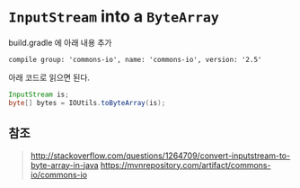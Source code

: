 # `InputStream` into a `ByteArray`

build.gradle 에 아래 내용 추가

`compile group: 'commons-io', name: 'commons-io', version: '2.5'`

아래 코드로 읽으면 된다.

```java
InputStream is;
byte[] bytes = IOUtils.toByteArray(is);
```

## 참조

> http://stackoverflow.com/questions/1264709/convert-inputstream-to-byte-array-in-java
> https://mvnrepository.com/artifact/commons-io/commons-io